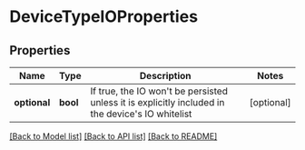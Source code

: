 # DeviceTypeIOProperties

## Properties
Name | Type | Description | Notes
------------ | ------------- | ------------- | -------------
**optional** | **bool** | If true, the IO won&#39;t be persisted unless it is explicitly included in the device&#39;s IO whitelist | [optional] 

[[Back to Model list]](../README.md#documentation-for-models) [[Back to API list]](../README.md#documentation-for-api-endpoints) [[Back to README]](../README.md)


